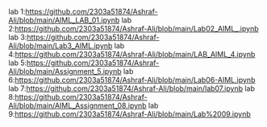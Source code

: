 lab 1:https://github.com/2303a51874/Ashraf-Ali/blob/main/AIML_LAB_01.ipynb
lab 2:https://github.com/2303a51874/Ashraf-Ali/blob/main/Lab02_AIML_.ipynb
lab 3:https://github.com/2303a51874/Ashraf-Ali/blob/main/Lab3_AIML.ipynb
lab 4:https://github.com/2303a51874/Ashraf-Ali/blob/main/LAB_AIML_4.ipynb
lab 5:https://github.com/2303a51874/Ashraf-Ali/blob/main/Assignment_5.ipynb
lab 6:https://github.com/2303a51874/Ashraf-Ali/blob/main/Lab06-AIML.ipynb
lab 7:https://github.com/2303a51874/Ashraf-Ali/blob/main/lab07.ipynb
lab 8:https://github.com/2303a51874/Ashraf-Ali/blob/main/AIML_Assignment_08.ipynb
lab 9:https://github.com/2303a51874/Ashraf-Ali/blob/main/Lab%2009.ipynb
